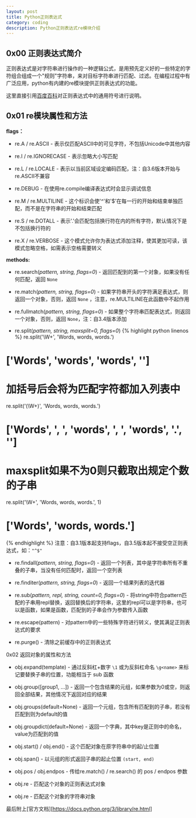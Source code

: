 ```yaml
---
layout: post
title: Python正则表达式
category: coding
description: Python正则表达式re模块介绍
---
```


## 0x00 正则表达式简介

正则表达式是对字符串进行操作的一种逻辑公式，是用预先定义好的一些特定的字符组合组成一个"规则"字符串，来对目标字符串进行匹配、过滤。在编程过程中有广泛应用，python有内建的re模块提供正则表达式的功能。

这里直接引用[百度百科](http://baike.baidu.com/item/正则表达式#4)对正则表达式中的通用符号进行说明。

## 0x01 re模块属性和方法

**flags：**

* re.A / re.ASCII - 表示仅匹配ASCII中的可见字符，不包括Unicode中其他内容

* re.I / re.IGNORECASE - 表示忽略大小写匹配

* re.L / re.LOCALE - 表示以当前区域设定编码匹配，注：自3.6版本开始与re.ASCII不兼容

* re.DEBUG - 在使用re.compile编译表达式时会显示调试信息

* re.M / re.MULTILINE - 这个标识会使'^'和'$'在每一行的开始和结束单独匹配，而不是在字符串的开始和结束匹配

* re.S / re.DOTALL - 表示'.'会匹配包括换行符在内的所有字符，默认情况下是不包括换行符的

* re.X / re.VERBOSE - 这个模式允许你为表达式添加注释，使其更加可读，该模式忽略空格，如需表示空格需要转义

**methods:**

* re.search(*pattern, string, flags=0*) - 返回匹配到的第一个对象，如果没有任何匹配，返回 `None`

* re.match(*pattern, string, flags=0*) - 如果字符串开头的字符满足表达式，则返回一个对象，否则，返回 `None` ，注意，re.MULTILINE在此函数中不起作用

* re.fullmatch(*pattern, string, flags=0*) - 如果整个字符串匹配表达式，则返回一个对象，否则，返回 `None`，注：自3.4版本添加

* re.split(*pattern, string, maxsplit=0, flags=0*)
{% highlight python linenos %}
re.split('\W+', 'Words, words, words.')
# ['Words', 'words', 'words', '']

# 加括号后会将为匹配字符都加入列表中
re.split('(\W+)', 'Words, words, words.')
# ['Words', ', ', 'words', ', ', 'words', '.', '']

# maxsplit如果不为0则只截取出规定个数的子串
re.split('\W+', 'Words, words, words.', 1)
# ['Words', 'words, words.']
{% endhighlight %}
注意：自3.1版本起支持flags，自3.5版本起不接受空正则表达式，如：`"^$"`

* re.findall(*pattern, string, flags=0*) - 返回一个列表，其中是字符串所有不重叠的子串，当没有任何匹配时，返回一个空列表

* re.finditer(*pattern, string, flags=0*) - 返回一个结果列表的迭代器

* re.sub(*pattern, repl, string, count=0, flags=0*) - 将string中符合pattern匹配的子串用repl替换，返回替换后的字符串，这里的repl可以是字符串，也可以是函数，如果是函数，匹配到的子串会作为参数传入函数

* re.escape(pattern) - 对pattern中的一些特殊字符进行转义，使其满足正则表达式的要求

* re.purge() - 清除之前缓存中的正则表达式

0x02 返回对象的属性和方法

* obj.expand(template) - 通过反斜杠+数字 `\1` 或为反斜杠命名 `\g<name>` 来标记要替换子串的位置，功能相当于 sub 函数

* obj.group([group1, ...]) - 返回一个包含结果的元组，如果参数为0或空，则返回全部结果，其他情况下返回对应的结果

* obj.groups(default=None) - 返回一个元组，包含所有匹配到的子串，若没有匹配到则为default的值

* obj.groupdict(default=None) - 返回一个字典，其中key是正则中的命名，value为匹配到的值

* obj.start() / obj.end() - 这个匹配对象在原字符串中的起/止位置

* obj.span() - 以元组的形式返回子串的起止位置 `(start, end)`

* obj.pos / obj.endpos - 传给re.match() / re.search() 的 pos / endpos 参数

* obj.re - 匹配这个对象的正则表达式对象

* obj.re - 匹配这个对象的字符串对象

最后附上[官方文档][https://docs.python.org/3/library/re.html]